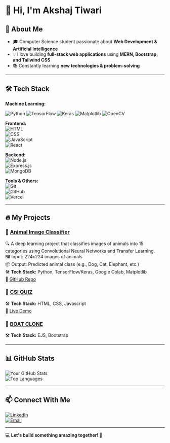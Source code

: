 # 👋 Hi, I'm Akshaj Tiwari

## 🚀 About Me  
- 🎓 Computer Science student passionate about **Web Development & Artificial Intelligence**  
- 💡 I love building **full-stack web applications** using **MERN, Bootstrap, and Tailwind CSS**  
- 📚 Constantly learning **new technologies & problem-solving**  

---

## 🛠️ Tech Stack  

**Machine Learning:**

![Python](https://img.shields.io/badge/Python-3670A0?style=for-the-badge&logo=python&logoColor=white)
![TensorFlow](https://img.shields.io/badge/TensorFlow-FF6F00?style=for-the-badge&logo=tensorflow&logoColor=white)
![Keras](https://img.shields.io/badge/Keras-D00000?style=for-the-badge&logo=keras&logoColor=white)
![Matplotlib](https://img.shields.io/badge/Matplotlib-11557C?style=for-the-badge&logo=matplotlib&logoColor=white)
![OpenCV](https://img.shields.io/badge/OpenCV-27338e?style=for-the-badge&logo=opencv&logoColor=white)


**Frontend:**  
![HTML](https://img.shields.io/badge/HTML5-E34F26?style=for-the-badge&logo=html5&logoColor=white)  
![CSS](https://img.shields.io/badge/CSS3-1572B6?style=for-the-badge&logo=css3&logoColor=white)  
![JavaScript](https://img.shields.io/badge/JavaScript-F7DF1E?style=for-the-badge&logo=javascript&logoColor=black)  
![React](https://img.shields.io/badge/React-20232a?style=for-the-badge&logo=react&logoColor=61DAFB)   

**Backend:**  
![Node.js](https://img.shields.io/badge/Node.js-43853D?style=for-the-badge&logo=node.js&logoColor=white)  
![Express.js](https://img.shields.io/badge/Express.js-404D59?style=for-the-badge)  
![MongoDB](https://img.shields.io/badge/MongoDB-4EA94B?style=for-the-badge&logo=mongodb&logoColor=white) 

**Tools & Others:**  
![Git](https://img.shields.io/badge/Git-F05032?style=for-the-badge&logo=git&logoColor=white)  
![GitHub](https://img.shields.io/badge/GitHub-181717?style=for-the-badge&logo=github&logoColor=white)  
![Vercel](https://img.shields.io/badge/Vercel-000000?style=for-the-badge&logo=vercel&logoColor=white)  

---

## 🔥 My Projects  

### 📌 [Animal Image Classifier](https://github.com/AkuCodez/Animal_Classifier)  
🔍 A deep learning project that classifies images of animals into 15 categories using Convolutional Neural Networks and Transfer Learning.  
🖼️ Input: 224x224 images of animals  
📦 Output: Predicted animal class (e.g., Dog, Cat, Elephant, etc.)  
🛠 **Tech Stack:** Python, TensorFlow/Keras, Google Colab, Matplotlib  
🔹 [GitHub Repo](https://github.com/AkuCodez/Animal_Classifier)

### 📌 [CSI QUIZ](https://github.com/AkuCodez/CSI-Quiz)  
🛠 **Tech Stack:** HTML, CSS, Javascript  
🔹 [Live Demo](https://csi-quiz.vercel.app/)

### 📌 [BOAT CLONE](https://github.com/AkuCodez/Codechef-Task)  
🛠 **Tech Stack:** EJS, Bootstrap    

---

## 📊 GitHub Stats  

![Your GitHub Stats](https://github-readme-stats.vercel.app/api?username=AkuCodez&show_icons=true&theme=tokyonight)  
![Top Languages](https://github-readme-stats.vercel.app/api/top-langs/?username=AkuCodez&layout=compact&theme=tokyonight)  

---

## 📫 Connect With Me  

[![LinkedIn](https://img.shields.io/badge/LinkedIn-0077B5?style=for-the-badge&logo=linkedin&logoColor=white)](https://linkedin.com/in/akshaj-tiwari-3a1b9128a/)  
[![Email](https://img.shields.io/badge/Email-D14836?style=for-the-badge&logo=gmail&logoColor=white)](mailto:akshajtiwari1304@gmail.com)  

---

💻 **Let's build something amazing together! 🚀**
